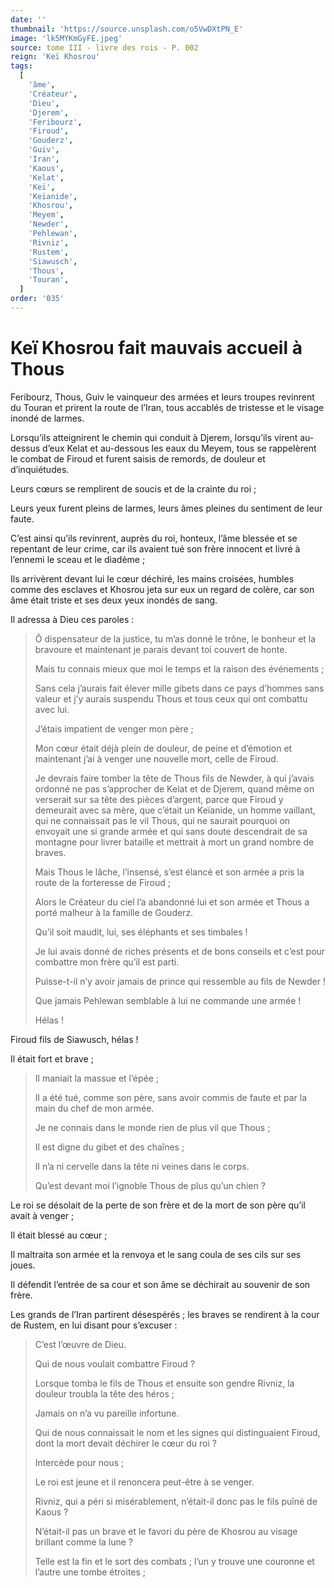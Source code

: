 ```yaml
---
date: ''
thumbnail: 'https://source.unsplash.com/o5VwDXtPN_E'
image: 'lk5MYKmGyFE.jpeg'
source: tome III - livre des rois - P. 002
reign: 'Keï Khosrou'
tags:
  [
    'âme',
    'Créateur',
    'Dieu',
    'Djerem',
    'Feribourz',
    'Firoud',
    'Gouderz',
    'Guiv',
    'Iran',
    'Kaous',
    'Kelat',
    'Keï',
    'Keïanide',
    'Khosrou',
    'Meyem',
    'Newder',
    'Pehlewan',
    'Rivniz',
    'Rustem',
    'Siawusch',
    'Thous',
    'Touran',
  ]
order: '035'
---
```


# Keï Khosrou fait mauvais accueil à Thous

Feribourz, Thous, Guiv le vainqueur des armées et leurs troupes revinrent du Touran et prirent la route de l’Iran, tous accablés de tristesse et le visage inondé de larmes.

Lorsqu’ils atteignirent le chemin qui conduit à Djerem, lorsqu’ils virent au-dessus d’eux Kelat et au-dessous les eaux du Meyem, tous se rappelèrent le combat de Firoud et furent saisis de remords, de douleur et d’inquiétudes.

Leurs cœurs se remplirent de soucis et de la crainte du roi ;

Leurs yeux furent pleins de larmes, leurs âmes pleines du sentiment de leur faute.

C’est ainsi qu’ils revinrent, auprès du roi, honteux, l’âme blessée et se repentant de leur crime, car ils avaient tué son frère innocent et livré à l’ennemi le sceau et le diadème ;

Ils arrivèrent devant lui le cœur déchiré, les mains croisées, humbles comme des esclaves et Khosrou jeta sur eux un regard de colère, car son âme était triste et ses deux yeux inondés de sang.

Il adressa à Dieu ces paroles :

> Ô dispensateur de la justice, tu m’as donné le trône, le bonheur et la bravoure et maintenant je parais devant toi couvert de honte.
>
> Mais tu connais mieux que moi le temps et la raison des événements ;
>
> Sans cela j’aurais fait élever mille gibets dans ce pays d’hommes sans valeur et j’y aurais suspendu Thous et tous ceux qui ont combattu avec lui.
>
> J’étais impatient de venger mon père ;
>
> Mon cœur était déjà plein de douleur, de peine et d’émotion et maintenant j’ai à venger une nouvelle mort, celle de Firoud.
>
> Je devrais faire tomber la tête de Thous fils de Newder, à qui j’avais ordonné ne pas s’approcher de Kelat et de Djerem, quand même on verserait sur sa tête des pièces d’argent, parce que Firoud y demeurait avec sa mère, que c’était un Keïanide, un homme vaillant, qui ne connaissait pas le vil Thous, qui ne saurait pourquoi on envoyait une si grande armée et qui sans doute descendrait de sa montagne pour livrer bataille et mettrait à mort un grand nombre de braves.
>
> Mais Thous le lâche, l’insensé, s’est élancé et son armée a pris la route de la forteresse de Firoud ;
>
> Alors le Créateur du ciel l’a abandonné lui et son armée et Thous a porté malheur à la famille de Gouderz.
>
> Qu’il soit maudit, lui, ses éléphants et ses timbales !
>
> Je lui avais donné de riches présents et de bons conseils et c’est pour combattre mon frère qu’il est parti.
>
> Puisse-t-il n’y avoir jamais de prince qui ressemble au fils de Newder !
>
> Que jamais Pehlewan semblable à lui ne commande une armée !
>
> Hélas !

Firoud fils de Siawusch, hélas !

Il était fort et brave ;
>
> Il maniait la massue et l’épée ;
>
> Il a été tué, comme son père, sans avoir commis de faute et par la main du chef de mon armée.
>
> Je ne connais dans le monde rien de plus vil que Thous ;
>
> Il est digne du gibet et des chaînes ;
>
> Il n’a ni cervelle dans la tête ni veines dans le corps.
>
> Qu’est devant moi l’ignoble Thous de plus qu’un chien ?

Le roi se désolait de la perte de son frère et de la mort de son père qu’il avait à venger ;

Il était blessé au cœur ;

Il maltraita son armée et la renvoya et le sang coula de ses cils sur ses joues.

Il défendit l’entrée de sa cour et son âme se déchirait au souvenir de son frère.

Les grands de l’Iran partirent désespérés ; les braves se rendirent à la cour de Rustem, en lui disant pour s’excuser :

> C’est l’œuvre de Dieu.
>
> Qui de nous voulait combattre Firoud ?
>
> Lorsque tomba le fils de Thous et ensuite son gendre Rivniz, la douleur troubla la tête des héros ;
>
> Jamais on n’a vu pareille infortune.
>
> Qui de nous connaissait le nom et les signes qui distinguaient Firoud, dont la mort devait déchirer le cœur du roi ?
>
> Intercède pour nous ;
>
> Le roi est jeune et il renoncera peut-être à se venger.
>
> Rivniz, qui a péri si misérablement, n’était-il donc pas le fils puîné de Kaous ?
>
> N’était-il pas un brave et le favori du père de Khosrou au visage brillant comme la lune ?
>
> Telle est la fin et le sort des combats ; l’un y trouve une couronne et l’autre une tombe étroites ;
